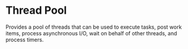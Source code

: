 # Thread Pool

Provides a pool of threads that can be used to execute tasks, post work items, process asynchronous I/O, wait on behalf of other threads, and process timers.
